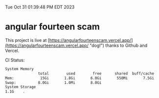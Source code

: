 Tue Oct 31 01:39:48 PM EDT 2023

# angular fourteen scam


This project is live at [https://angularfourteenscam.vercel.app/](https://angularfourteenscam.vercel.app/ "dog!") thanks to Github and Vercel.

CI Status: 

```bash
System Memory
               total        used        free      shared  buff/cache   available
Mem:            15Gi       1.8Gi       6.0Gi       550Mi       7.5Gi        12Gi
Swap:          8.0Gi       1.0Mi       8.0Gi
System Storage
1.1G	.
```
```bash
